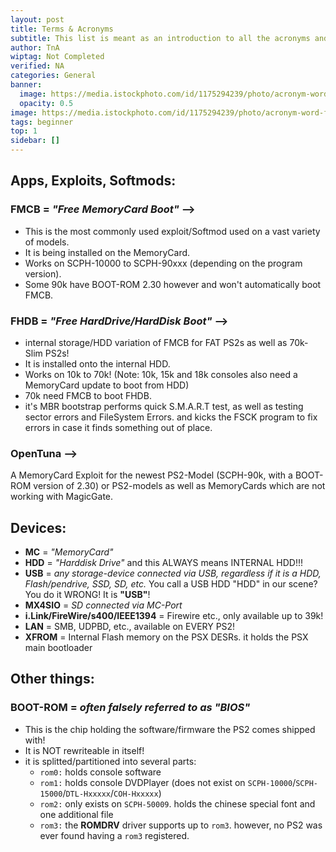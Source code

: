 ```yaml
---
layout: post
title: Terms & Acronyms
subtitle: This list is meant as an introduction to all the acronyms and terms used in the PS2 Homebrew Scene
author: TnA
wiptag: Not Completed
verified: NA
categories: General
banner: 
  image: https://media.istockphoto.com/id/1175294239/photo/acronym-word-from-wooden-blocks-with-letters.webp?s=2048x2048&w=is&k=20&c=5tjM7GGKSvhEDJlMmWInz9q3NmWq1ytegO2X3sjZP5I=
  opacity: 0.5
image: https://media.istockphoto.com/id/1175294239/photo/acronym-word-from-wooden-blocks-with-letters.webp?s=2048x2048&w=is&k=20&c=5tjM7GGKSvhEDJlMmWInz9q3NmWq1ytegO2X3sjZP5I=
tags: beginner
top: 1
sidebar: []
---
```


## Apps, Exploits, Softmods:

### **FMCB** = *"Free MemoryCard Boot"* -->
- This is the most commonly used exploit/Softmod used on a vast variety of models.
- It is being installed on the MemoryCard.
- Works on SCPH-10000 to SCPH-90xxx (depending on the program version).
- Some 90k have BOOT-ROM 2.30 however and won't automatically boot FMCB.

### **FHDB** = *"Free HardDrive/HardDisk Boot"* -->
- internal storage/HDD variation of FMCB for FAT PS2s as well as 70k-Slim PS2s!
- It is installed onto the internal HDD.
- Works on 10k to 70k! (Note: 10k, 15k and 18k consoles also need a MemoryCard update to boot from HDD)
-  70k need FMCB to boot FHDB.
-  it's MBR bootstrap performs quick S.M.A.R.T test, as well as testing sector errors and FileSystem Errors. and kicks the FSCK program to fix errors in case it finds something out of place.

### **OpenTuna** --> 
A MemoryCard Exploit for the newest PS2-Model (SCPH-90k, with a BOOT-ROM version of 2.30) or PS2-models as well as MemoryCards which are not working with MagicGate.


## Devices:

- **MC** = *"MemoryCard"*
- **HDD** = *"Harddisk Drive"* and this ALWAYS means INTERNAL HDD!!!
- **USB** = *any storage-device connected via USB, regardless if it is a HDD, Flash/pendrive, SSD, SD, etc.* You call a USB HDD "HDD" in our scene? You do it WRONG! It is **"USB"**!
- **MX4SIO** = *SD connected via MC-Port*
- **i.Link/FireWire/s400/IEEE1394** = Firewire etc., only available up to 39k!
- **LAN** = SMB, UDPBD, etc., available on EVERY PS2!
- **XFROM** = Internal Flash memory on the PSX DESRs. it holds the PSX main bootloader

## Other things:

### **BOOT-ROM** = *often falsely referred to as "BIOS"*
- This is the chip holding the software/firmware the PS2 comes shipped with!
- It is NOT rewriteable in itself!
- it is splitted/partitioned into several parts:
   + `rom0:` holds console software
   + `rom1:` holds console DVDPlayer (does not exist on `SCPH-10000`/`SCPH-15000`/`DTL-Hxxxxx`/`COH-Hxxxxx`)
   + `rom2:` only exists on `SCPH-50009`. holds the chinese special font and one additional file
   + `rom3:` the **ROMDRV** driver supports up to `rom3`. however, no PS2 was ever found having a `rom3` registered.
